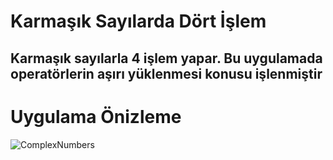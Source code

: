 <h1>Karmaşık Sayılarda Dört İşlem</h1>
    <h2>
      Karmaşık sayılarla 4 işlem yapar. <b>Bu uygulamada operatörlerin aşırı yüklenmesi konusu işlenmiştir</b>
    </h2>
<h1>Uygulama Önizleme</h1>    

![ComplexNumbers](https://github.com/MuratAli003/ComplexNumbers/assets/120710970/0137e947-4055-4613-8535-115e0a45f558)

